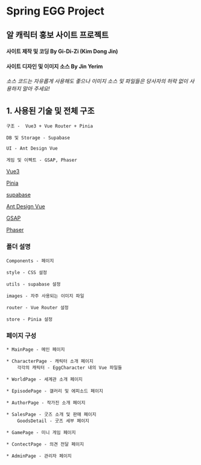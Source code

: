 # Spring EGG Project
## 알 캐릭터 홍보 사이트 프로젝트

#### 사이트 제작 및 코딩 By Gi-Di-Zi (Kim Dong Jin)
#### 사이트 디자인 및 이미지 소스 By Jin Yerim

###### 소스 코드는 자유롭게 사용해도 좋으나 이미지 소스 및 파일들은 당사자의 허락 없이 사용하지 말아 주세요!

## 1. 사용된 기술 및 전체 구조
````
구조 -  Vue3 + Vue Router + Pinia 

DB 및 Storage - Supabase

UI - Ant Design Vue

게임 및 이펙트 - GSAP, Phaser
````
[Vue3](https://ko.vuejs.org/)

[Pinia](https://pinia.vuejs.kr/)

[supabase](https://supabase.com/)

[Ant Design Vue](https://www.antdv.com/docs/vue/introduce)

[GSAP](https://gsap.com/)

[Phaser](https://phaser.io/)

### 폴더 설명
````
Components - 페이지

style - CSS 설정

utils - supabase 설정

images - 자주 사용되는 이미지 파일

router - Vue Router 설정

store - Pinia 설정
````
### 페이지 구성
````
* MainPage - 메인 페이지

* CharacterPage - 캐릭터 소개 페이지
    각각의 캐릭터 - EggCharacter 내의 Vue 파일들 

* WorldPage - 세계관 소개 페이지

* EpisodePage - 갤러리 및 에피소드 페이지

* AuthorPage - 작가진 소개 페이지

* SalesPage - 굿즈 소개 및 판매 페이지
    GoodsDetail - 굿즈 세부 페이지

* GamePage - 미니 게임 페이지

* ContectPage - 의견 전달 페이지

* AdminPage - 관리자 페이지
````